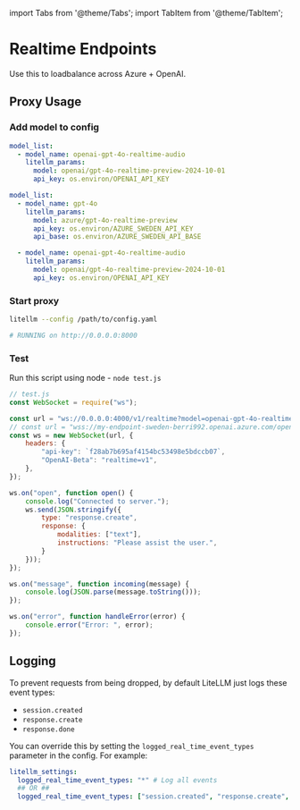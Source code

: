 import Tabs from '@theme/Tabs';
import TabItem from '@theme/TabItem';

# Realtime Endpoints

Use this to loadbalance across Azure + OpenAI. 

## Proxy Usage

### Add model to config 


<Tabs>
<TabItem value="openai" label="OpenAI">

```yaml
model_list:
  - model_name: openai-gpt-4o-realtime-audio
    litellm_params:
      model: openai/gpt-4o-realtime-preview-2024-10-01
      api_key: os.environ/OPENAI_API_KEY
```
</TabItem>
<TabItem value="openai+azure" label="OpenAI + Azure">

```yaml
model_list:
  - model_name: gpt-4o
    litellm_params:
      model: azure/gpt-4o-realtime-preview
      api_key: os.environ/AZURE_SWEDEN_API_KEY
      api_base: os.environ/AZURE_SWEDEN_API_BASE

  - model_name: openai-gpt-4o-realtime-audio
    litellm_params:
      model: openai/gpt-4o-realtime-preview-2024-10-01
      api_key: os.environ/OPENAI_API_KEY
```

</TabItem>
</Tabs>

### Start proxy 

```bash
litellm --config /path/to/config.yaml 

# RUNNING on http://0.0.0.0:8000
```

### Test 

Run this script using node - `node test.js`

```js
// test.js
const WebSocket = require("ws");

const url = "ws://0.0.0.0:4000/v1/realtime?model=openai-gpt-4o-realtime-audio";
// const url = "wss://my-endpoint-sweden-berri992.openai.azure.com/openai/realtime?api-version=2024-10-01-preview&deployment=gpt-4o-realtime-preview";
const ws = new WebSocket(url, {
    headers: {
        "api-key": `f28ab7b695af4154bc53498e5bdccb07`,
        "OpenAI-Beta": "realtime=v1",
    },
});

ws.on("open", function open() {
    console.log("Connected to server.");
    ws.send(JSON.stringify({
        type: "response.create",
        response: {
            modalities: ["text"],
            instructions: "Please assist the user.",
        }
    }));
});

ws.on("message", function incoming(message) {
    console.log(JSON.parse(message.toString()));
});

ws.on("error", function handleError(error) {
    console.error("Error: ", error);
});
```

## Logging 

To prevent requests from being dropped, by default LiteLLM just logs these event types:

- `session.created`
- `response.create`
- `response.done`

You can override this by setting the `logged_real_time_event_types` parameter in the config. For example:

```yaml
litellm_settings:
  logged_real_time_event_types: "*" # Log all events
  ## OR ## 
  logged_real_time_event_types: ["session.created", "response.create", "response.done"] # Log only these event types
```
